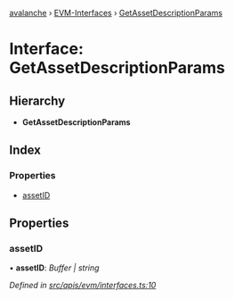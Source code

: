 [avalanche](../README.md) › [EVM-Interfaces](../modules/evm_interfaces.md) › [GetAssetDescriptionParams](evm_interfaces.getassetdescriptionparams.md)

# Interface: GetAssetDescriptionParams

## Hierarchy

* **GetAssetDescriptionParams**

## Index

### Properties

* [assetID](evm_interfaces.getassetdescriptionparams.md#assetid)

## Properties

###  assetID

• **assetID**: *Buffer | string*

*Defined in [src/apis/evm/interfaces.ts:10](https://github.com/ava-labs/avalanchejs/blob/82de5d8/src/apis/evm/interfaces.ts#L10)*
